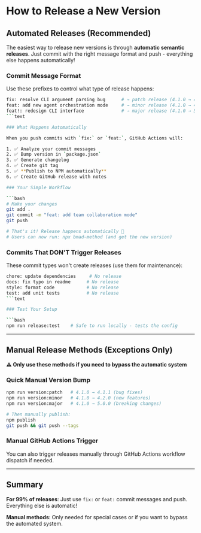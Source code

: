 # How to Release a New Version

## Automated Releases (Recommended)

The easiest way to release new versions is through **automatic semantic releases**. Just commit with the right message format and push - everything else happens automatically!

### Commit Message Format

Use these prefixes to control what type of release happens:

````bash
fix: resolve CLI argument parsing bug      # → patch release (4.1.0 → 4.1.1)
feat: add new agent orchestration mode     # → minor release (4.1.0 → 4.2.0)
feat!: redesign CLI interface              # → major release (4.1.0 → 5.0.0)
```text

### What Happens Automatically

When you push commits with `fix:` or `feat:`, GitHub Actions will:

1. ✅ Analyze your commit messages
2. ✅ Bump version in `package.json`
3. ✅ Generate changelog
4. ✅ Create git tag
5. ✅ **Publish to NPM automatically**
6. ✅ Create GitHub release with notes

### Your Simple Workflow

```bash
# Make your changes
git add .
git commit -m "feat: add team collaboration mode"
git push

# That's it! Release happens automatically 🎉
# Users can now run: npx bmad-method (and get the new version)
````

### Commits That DON'T Trigger Releases

These commit types won't create releases (use them for maintenance):

````bash
chore: update dependencies     # No release
docs: fix typo in readme      # No release
style: format code            # No release
test: add unit tests          # No release
```text

### Test Your Setup

```bash
npm run release:test    # Safe to run locally - tests the config
````

---

## Manual Release Methods (Exceptions Only)

**⚠️ Only use these methods if you need to bypass the automatic system**

### Quick Manual Version Bump

```bash
npm run version:patch   # 4.1.0 → 4.1.1 (bug fixes)
npm run version:minor   # 4.1.0 → 4.2.0 (new features)
npm run version:major   # 4.1.0 → 5.0.0 (breaking changes)

# Then manually publish:
npm publish
git push && git push --tags
```

### Manual GitHub Actions Trigger

You can also trigger releases manually through GitHub Actions workflow dispatch if needed.

---

## Summary

**For 99% of releases**: Just use `fix:` or `feat:` commit messages and push. Everything else is automatic!

**Manual methods**: Only needed for special cases or if you want to bypass the automated system.
